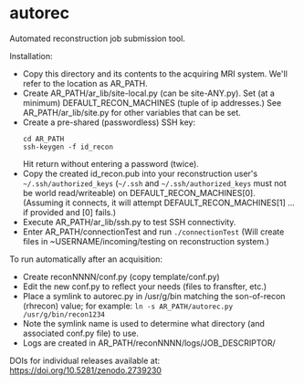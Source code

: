 # autorec
Automated reconstruction job submission tool.

Installation:
 *  Copy this directory and its contents to the acquiring MRI system. We'll
    refer to the location as AR_PATH.
 *  Create AR_PATH/ar_lib/site-local.py (can be site-ANY.py). Set (at a minimum)
    DEFAULT_RECON_MACHINES (tuple of ip addresses.) See AR_PATH/ar_lib/site.py
    for other variables that can be set.
 *  Create a pre-shared (passwordless) SSH key:
    ```
    cd AR_PATH
    ssh-keygen -f id_recon
    ```
    Hit return without entering a password (twice).
 *  Copy the created id_recon.pub into your reconstruction user's
    `~/.ssh/authorized_keys` (`~/.ssh` and `~/.ssh/authorized_keys` must not be
    world read/writeable) on DEFAULT_RECON_MACHINES[0]. (Assuming it connects, it
    will attempt DEFAULT_RECON_MACHINES[1] ... if provided and [0] fails.)
 *  Execute AR_PATH/ar_lib/ssh.py to test SSH connectivity.
 *  Enter AR_PATH/connectionTest and run `./connectionTest` (Will create files
    in ~USERNAME/incoming/testing on reconstruction system.)

To run automatically after an acquisition:
 *  Create reconNNNN/conf.py (copy template/conf.py)
 *  Edit the new conf.py to reflect your needs (files to fransfter, etc.)
 *  Place a symlink to autorec.py in /usr/g/bin matching the son-of-recon
    (rhrecon) value; for example:
    `ln -s AR_PATH/autorec.py /usr/g/bin/recon1234`
 *  Note the symlink name is used to determine what directory (and associated
    conf.py file) to use.
 *  Logs are created in AR_PATH/reconNNNN/logs/JOB_DESCRIPTOR/

DOIs for individual releases available at: https://doi.org/10.5281/zenodo.2739230
